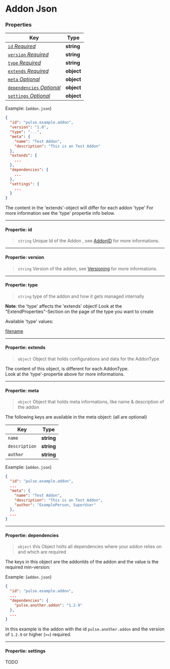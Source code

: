 # Addon Json

### Properties
| Key | Type |
| ------------- | ------------- |
| [`id` *Required*](#propertie-addonid) | **string** |
| [`version` *Required*](#propertie-version) | **string** |
| [`type` *Required*](#propertie-type) | **string** |
| [`extends` *Required*](#propertie-extends) | **object** |
| [`meta` *Optional*](#propertie-meta) | **object** |
| [`dependencies` *Optional*](#propertie-dependencies) | **object** |
| [`settings` *Optional*](#propertie-settings) | **object** |

Example: (`addon.json`)
```json
{
  "id": "pulse.example.addon",
  "version": "1.0",
  "type": "...",
  "meta": {
    "name": "Test Addon",
    "description": "This is an Test Addon"
  },
  "extends": {
    ...
  },
  "dependencies": {
    ...
  },
  "settings": {
    ...
  }
}
```
The content in the 'extends'-object will differ for each addon 'type'
For more information see the 'type' propertie info below.
___
#### **Propertie:** id
> `string` Unique Id of the Addon , see [AddonID](/development/misc/addonid.md) for more informations.
___
#### **Propertie:** version
> `string` Version of the addon, see [Versioning](/development/misc/versioning.md) for more informations.
___
#### **Propertie:** type
> `string` type of the addon and how it gets managed internally

**Note**: the 'type' affects the 'extends' object! Look at the "ExtendProperties"-Section on the page of the type you want to create   

Available 'type' values:  

[filename](type/typeTable.md ':include')
___
#### **Propertie:** extends
> `object` Object that holds configurations and data for the AddonType

The content of this object, is different for each AddonType.  
Look at the 'type'-propertie above for more informations.

___
#### **Propertie:** meta
> `object` Object that holds meta informations, like name & description of the addon  

The following keys are available in the meta object: (all are optional)

| Key | Type |
| ------------- | ------------- |
| `name`| **string** |
| `description` | **string** |
| `author` | **string** |

Example: (`addon.json`)
```json
{
  "id": "pulse.example.addon",
  ...
  "meta": {
    "name": "Test Addon",
    "description": "This is an Test Addon",
    "author": "ExamplePerson, SuperUser"
  },
  ...
}
```
___
#### **Propertie:** dependencies
> `object` this Object holts all dependencies where your addon relies on and which are required  

The keys in this object are the addonIds of the addon and the value is the required min-version:  

Example: (`addon.json`)
```json
{
  "id": "pulse.example.addon",
  ...
  "dependencies": {
    "pulse.another.addon": "1.2.9"
  },
  ...
}
```
In this example is the addon with the id `pulse.another.addon` and the version of `1.2.9` or higher (`>=`) required.
___
#### **Propertie:** settings
TODO
